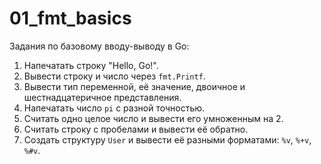 # 01_fmt_basics

Задания по базовому вводу-выводу в Go:

1. Напечатать строку "Hello, Go!".
2. Вывести строку и число через `fmt.Printf`.
3. Вывести тип переменной, её значение, двоичное и шестнадцатеричное представления.
4. Напечатать число `pi` с разной точностью.
5. Считать одно целое число и вывести его умноженным на 2.
6. Считать строку с пробелами и вывести её обратно.
7. Создать структуру `User` и вывести её разными форматами: `%v`, `%+v`, `%#v`.
